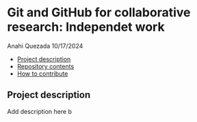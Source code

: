 Git and GitHub for collaborative research: Independet work
================
Anahi Quezada
10/17/2024

- [Project description](#project-description)
- [Repository contents](#repository-contents)
- [How to contribute](#how-to-contribute)

## Project description

Add description here b